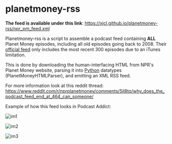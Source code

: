 # planetmoney-rss

**The feed is available under this link**:
    https://xjcl.github.io/planetmoney-rss/npr_pm_feed.xml

Planetmoney-rss is a script to assemble a podcast feed containing **ALL** Planet Money episodes, including all old episodes going back to 2008.
Their [official feed](https://itunes.apple.com/us/podcast/planet-money/id290783428?mt=2) only includes the most recent 300 episodes due to an iTunes limitation.

This is done by downloading the human-interfacing HTML from NPR's Planet Money website, parsing it into [Python](https://en.wikipedia.org/wiki/Python_(programming_language)) datatypes (PlanetMoneyHTMLParser), and emitting an XML RSS feed.

For more information look at this reddit thread:
    https://www.reddit.com/r/nprplanetmoney/comments/5jl8tq/why_does_the_podcast_feed_end_at_464_can_someone/


Example of how this feed looks in Podcast Addict:

![im1](https://i.imgur.com/lwupMH9.png)

![im2](https://i.imgur.com/SanFKcv.png)

![im3](https://i.imgur.com/5qTZGQb.png)
